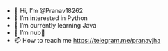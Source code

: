 - 👋 Hi, I’m @Pranav18262
- 👀 I’m interested in Python
- 🌱 I’m currently learning Java
- 💞️ I’m nub🥺
- 📫 How to reach me https://telegram.me/pranavjha

